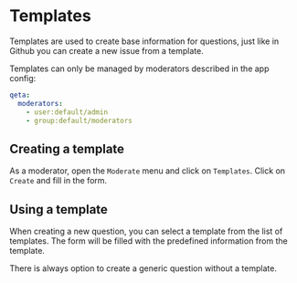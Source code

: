 # Templates

Templates are used to create base information for questions, just like in Github you can create a new issue from a
template.

Templates can only be managed by moderators described in the app config:

```yaml
qeta:
  moderators:
    - user:default/admin
    - group:default/moderators
```

## Creating a template

As a moderator, open the `Moderate` menu and click on `Templates`. Click on `Create` and fill in the form.

## Using a template

When creating a new question, you can select a template from the list of templates.
The form will be filled with the predefined information from the template.

There is always option to create a generic question without a template.
